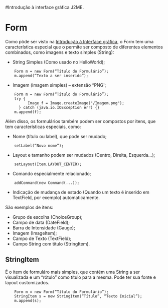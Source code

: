 #Introdução à interface gráfica J2ME.

# Form #

Como pôde ser visto na [Introdução à Interface gráfica](j2meIntoUi.md), o Form tem uma característica especial que o permite ser composto de diferentes elementos combinados, como imagens e texto simples (String):
  * String Simples (Como usado no HelloWorld);
```
	Form m = new Form(“Título do Formulário”);
	m.append(“Texto a ser inserido”);
```
  * Imagem (imagem simples) – extensão “PNG';
```
	Form m = new Form(“Título do Formulário”);
	try {
          Image f = Image.createImage("/Imagem.png");
      } catch (java.io.IOException err) {} 
	m.append(f);
```

Além disso, os formulários também podem ser compostos por itens, que tem características especiais, como:

  * Nome (título ou label), que pode ser mudado;
```
	setLabel(“Novo nome”);
```
  * Layout e tamanho podem ser mudados (Centro, Direita, Esquerda...);
```
	setLayout(Item.LAYOUT_CENTER);
```
  * Comando especialmente relacionado;
```
	addCommand(new Command(...));
```

  * Indicação de mudança de estado (Quando um texto é inserido em TextField, por exemplo) automaticamente.

São exemplos de itens:
  * Grupo de escolha (ChoiceGroup);
  * Campo de data (DateField);
  * Barra de Intensidade (Gauge);
  * Imagem (ImageItem);
  * Campo de Texto (TextField);
  * Campo String com título (StringItem).

## StringItem ##

É o item de formuláro mais simples, que contém uma String a ser visualizada e um “rótulo” como título para a mesma. Pode ter sua fonte e layout customizados.
```
	Form m = new Form(“Título do Formulário”);
	StringItem s = new StringItem(“Título”, “Texto Inicial”);
	m.append(s);
```